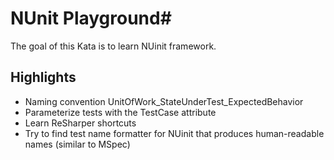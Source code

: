 # NUnit Playground#

The goal of this Kata is to learn NUinit framework.


## Highlights ##
- Naming convention UnitOfWork_StateUnderTest_ExpectedBehavior
- Parameterize tests with the TestCase attribute
- Learn ReSharper shortcuts
- Try to find test name formatter for NUinit that produces human-readable names (similar to MSpec)
